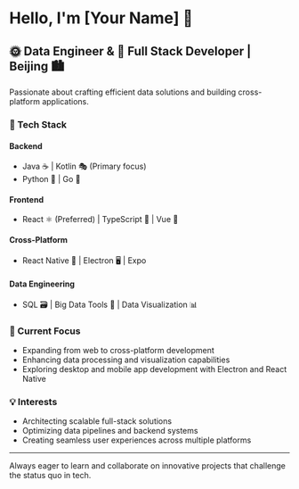 # Hello, I'm [Your Name] 👋

## 🌞 Data Engineer & 🌙 Full Stack Developer | Beijing 🏙️

Passionate about crafting efficient data solutions and building cross-platform applications.

### 🧰 Tech Stack

#### Backend
- Java ☕ | Kotlin 🎭 (Primary focus)
- Python 🐍 | Go 🐹

#### Frontend
- React ⚛️ (Preferred) | TypeScript 📜 | Vue 🖖

#### Cross-Platform
- React Native 📱 | Electron 🖥️ | Expo

#### Data Engineering
- SQL 🗃️ | Big Data Tools 🐘 | Data Visualization 📊

### 🚀 Current Focus
- Expanding from web to cross-platform development
- Enhancing data processing and visualization capabilities
- Exploring desktop and mobile app development with Electron and React Native

### 💡 Interests
- Architecting scalable full-stack solutions
- Optimizing data pipelines and backend systems
- Creating seamless user experiences across multiple platforms

---

Always eager to learn and collaborate on innovative projects that challenge the status quo in tech.
